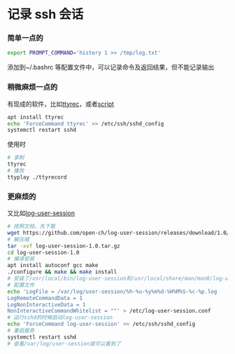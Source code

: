 # 记录 ssh 会话
### 简单一点的
```bash
export PROMPT_COMMAND='history 1 >> /tmp/log.txt'
```
添加到~/.bashrc 等配置文件中，可以记录命令及返回结果，但不能记录输出
### 稍微麻烦一点的
有现成的软件，比如[ttyrec]()，或者[script]()
```bash
apt install ttyrec
echo 'ForceCommand ttyrec' >> /etc/ssh/sshd_config
systemctl restart sshd
```
使用时
```bash
# 录制
ttyrec
# 播放
ttyplay ./ttyrecord
```
### 更麻烦的
又比如[log-user-session](https://github.com/open-ch/log-user-session)
```bash
# 按照文档，先下载
wget https://github.com/open-ch/log-user-session/releases/download/1.0/log-user-session-1.0.tar.gz
# 解压缩
tar -xvf log-user-session-1.0.tar.gz
cd log-user-session-1.0
# 编译安装
apt install autoconf gcc make
./configure && make && make install
# 安装了/usr/local/bin/log-user-session和/usr/local/share/man/man8/log-user-session.8
# 配置文件
echo 'LogFile = /var/log/user-session/%h-%u-%y%m%d-%H%M%S-%c-%p.log
LogRemoteCommandData = 1
LogNonInteractiveData = 1
NonInteractiveCommandWhitelist = ""' > /etc/log-user-session.conf
# 运行sshd的时候启动log-user-session
echo 'ForceCommand log-user-session' >> /etc/ssh/sshd_config
# 重启服务
systemctl restart sshd
# 查看/var/log/user-session就可以看到了
```

